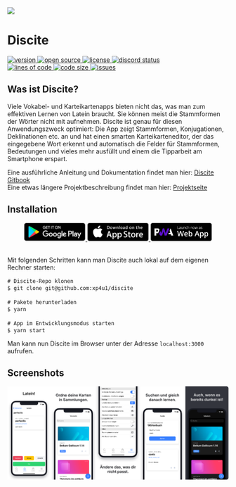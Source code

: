 <img src="./resources/github/promo.png" />

<br/>

# Discite

<a href="#">
  <img alt="version" src="https://img.shields.io/static/v1.svg?label=Version&message=2.3.0&color=389ad5&labelColor=31c4f3&style=for-the-badge" />
</a>
<a href="#">
  <img alt="open source" src="https://img.shields.io/static/v1.svg?label=Open&message=Source&color=46a4b8&labelColor=3ac1d0&style=for-the-badge" />
</a>
<a href="#">
  <img alt="license" src="https://img.shields.io/static/v1.svg?label=License&message=AGPL-3.0&color=ae68cc&labelColor=6e4a7e&style=for-the-badge" />
</a>
<a href="https://discord.gg/7DKtGASpq4">
  <img alt="discord status" src="https://img.shields.io/discord/772839790453456916.svg?style=for-the-badge&logo=discord&logoColor=fff&labelColor=8fc965&color=419b5a" />
</a>

<br />

<a href="#">
  <img alt="lines of code" src="https://img.shields.io/tokei/lines/github/xp4u1/discite?style=for-the-badge" />
</a>
<a href="#">
  <img alt="code size" src="https://img.shields.io/github/languages/code-size/xp4u1/discite?style=for-the-badge" />
</a>
<a href="#">
  <img alt="issues" src="https://img.shields.io/github/issues/xp4u1/discite?style=for-the-badge" />
</a>

## Was ist Discite?

Viele Vokabel- und Karteikartenapps bieten nicht das, was man zum effektiven Lernen von Latein braucht. Sie können meist die Stammformen der Wörter nicht mit aufnehmen. Discite ist genau für diesen Anwendungszweck optimiert: Die App zeigt Stammformen, Konjugationen, Deklinationen etc. an und hat einen smarten Karteikarteneditor, der das eingegebene Wort erkennt und automatisch die Felder für Stammformen, Bedeutungen und vieles mehr ausfüllt und einem die Tipparbeit am Smartphone erspart.

Eine ausführliche Anleitung und Dokumentation findet man hier: [Discite Gitbook](https://xp4u1.gitbook.io/discite) \
Eine etwas längere Projektbeschreibung findet man hier: [Projektseite](https://paul.hoerenz.com/project/discite)

## Installation

<div align="center">
  <a href="https://play.google.com/store/apps/details?id=de.xp4u1.discite">
    <img alt="Get it on Google Play" src="./resources/badge/playstore.png" width="140">
  </a>
  <a href="https://apps.apple.com/app/id1566607319">
    <img alt="Download on the app store" src="./resources/badge/appstore.png" width="140">
  </a>
  <a href="https://discite.hoerenz.com">
    <img alt="Launch PWA" src="./resources/badge/pwa.png" width="140">
  </a>
</div>

<br />

Mit folgenden Schritten kann man Discite auch lokal auf dem eigenen Rechner starten:

```
# Discite-Repo klonen
$ git clone git@github.com:xp4u1/discite

# Pakete herunterladen
$ yarn

# App im Entwicklungsmodus starten
$ yarn start
```

Man kann nun Discite im Browser unter der Adresse `localhost:3000` aufrufen.

## Screenshots

![Screenshots](./resources/github/screenshots-iphone.png)
